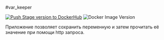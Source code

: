 #var_keeper 

[![Push Stage version to DockerHub](https://github.com/FragrantScorpio/var_keeper/actions/workflows/staging.yml/badge.svg?branch=dev)](https://github.com/FragrantScorpio/var_keeper/actions/workflows/staging.yml) ![Docker Image Version](https://img.shields.io/docker/v/gooselanye/var_keeper?sort=date&label=build%20for%20commit)


Приложение позволяет сохранить переменную и затем прочитать её значение при помощи http запроса.


